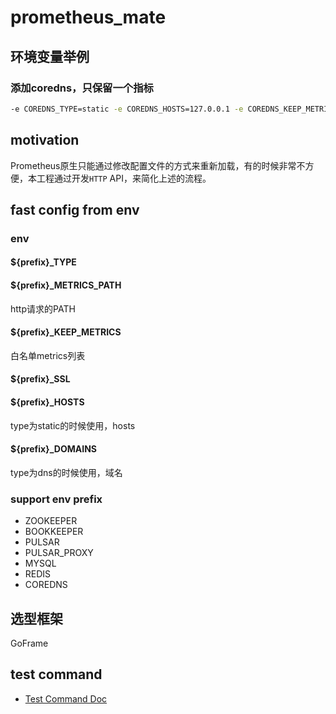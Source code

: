 # prometheus_mate
## 环境变量举例
### 添加coredns，只保留一个指标
```bash
-e COREDNS_TYPE=static -e COREDNS_HOSTS=127.0.0.1 -e COREDNS_KEEP_METRICS=coredns_dns_requests_total
```
## motivation
Prometheus原生只能通过修改配置文件的方式来重新加载，有的时候非常不方便，本工程通过开发`HTTP` API，来简化上述的流程。
## fast config from env
### env
#### ${prefix}_TYPE
#### ${prefix}_METRICS_PATH
http请求的PATH
#### ${prefix}_KEEP_METRICS
白名单metrics列表
#### ${prefix}_SSL
#### ${prefix}_HOSTS
type为static的时候使用，hosts
#### ${prefix}_DOMAINS
type为dns的时候使用，域名
### support env prefix
- ZOOKEEPER
- BOOKKEEPER
- PULSAR
- PULSAR_PROXY
- MYSQL
- REDIS
- COREDNS
## 选型框架
GoFrame

## test command
- [Test Command Doc](test_command.md)
